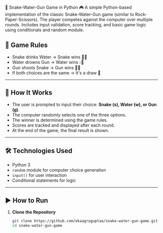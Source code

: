 
🐍 Snake-Water-Gun Game in Python 🎮 
A simple Python-based implementation of the classic Snake-Water-Gun game (similar to Rock-Paper-Scissors). The player competes against the computer over multiple rounds. Includes input validation, score tracking, and basic game logic using conditionals and random module.


## 📜 Game Rules

- Snake drinks Water → Snake wins 🐍💧
- Water drowns Gun → Water wins 💧🔫
- Gun shoots Snake → Gun wins 🔫🐍
- If both choices are the same → It's a draw 🤝

---

## 🧠 How It Works

- The user is prompted to input their choice: **Snake (s), Water (w), or Gun (g)**.
- The computer randomly selects one of the three options.
- The winner is determined using the game rules.
- Scores are tracked and displayed after each round.
- At the end of the game, the final result is shown.

---

## 🛠️ Technologies Used

- Python 3
- `random` module for computer choice generation
- `input()` for user interaction
- Conditional statements for logic

---

## ▶️ How to Run

1. **Clone the Repository**
   ```bash
   git clone https://github.com/ekaagraguptaa/snake-water-gun-game.git
   cd snake-water-gun-game
